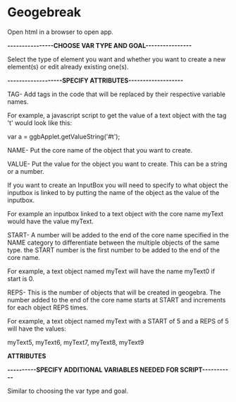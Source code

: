 # Geogebreak
Open html in a browser to open app.

__----------------CHOOSE VAR TYPE AND GOAL----------------__

Select the type of element you want and whether you want to create a new element(s) or edit already existing one(s).

__-------------------SPECIFY ATTRIBUTES-------------------__

TAG-
Add tags in the code that will be replaced by their respective variable names. 

For example, a javascript script to get the value of a text object with the tag 't' would look like this:

var a = ggbApplet.getValueString('#t');

NAME-
Put the core name of the object that you want to create.

VALUE-
Put the value for the object you want to create. This can be a string or a number.

If you want to create an InputBox you will need to specify to what object the inputbox is linked to by putting the name of the object as the value of the inputbox.

For example an inputbox linked to a text object with the core name myText would have the value myText.

START-
A number will be added to the end of the core name specified in the NAME category to differentiate between the multiple objects of the same type. the START number is the first number to be added to the end of the core name. 

For example, a text object named myText will have the name myText0 if start is 0.

REPS-
This is the number of objects that will be created in geogebra. The number added to the end of the core name starts at START and increments for each object REPS times. 

For example, a text object named myText with a START of 5 and a REPS of 5 will have the values:

myText5, myText6, myText7, myText8, myText9

__ATTRIBUTES__


__----------SPECIFY ADDITIONAL VARIABLES NEEDED FOR SCRIPT-----------__

Similar to choosing the var type and goal.

